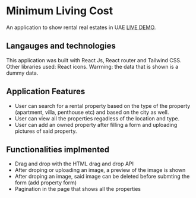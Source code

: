 # Minimum Living Cost

An application to show rental real estates in UAE [LIVE DEMO](https://github.com/facebook/create-react-app).

## Langauges and technologies

This application was built with React Js, React router and Tailwind CSS. Other libraries used: React icons.  Warrning: the data that is shown is a dummy data.

## Application Features 

- User can search for a rental property based on the type of the property (apartment, villa, penthouse etc) and based on the city as well.
- User can view all the properties regadless of the location and type.
- User can add an owned property after filling a form and uploading pictures of said property.

## Functionalities implmented 

- Drag and drop with the HTML drag and drop API 
- After droping or uploading an image, a preview of the image is shown
- After droping an image, said image can be deleted before submting the form (add property form)
- Pagination in the page that shows all the properties 



